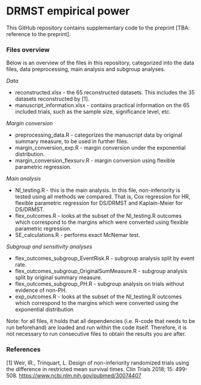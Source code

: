 # DRMST empirical power
This GitHub repository contains supplementary code to the preprint [TBA: reference to the preprint]. 

### Files overview
Below is an overview of the files in this repository, categorized into the data files, data preprocessing, main analysis and subgroup analyses.

*Data* 
* reconstructed.xlsx - the 65 reconstructed datasets. This includes the 35 datasets reconstructed by [1].
* manuscript_information.xlsx - contains practical information on the 65 included trials, such as the sample size, significance level, etc.

*Margin conversion*
* preprocessing_data.R - categorizes the manuscript data by original summary measure, to be used in further files.
* margin_conversion_exp.R - margin conversion under the exponential distribution.
* margin_conversion_flexsurv.R - margin conversion using flexible parametric regression.

*Main analysis*
* NI_testing.R - this is the main analysis. In this file, non-inferiority is tested using all methods we compared. That is, Cox regression for HR, flexible parametric regression for DS/DRMST and Kaplain-Meier for DS/DRMST.
* flex_outcomes.R - looks at the subset of the NI_testing.R outcomes which correspond to the margins which were converted using flexible parametric regression.
* SE_calculations.R - performs exact McNemar test.

*Subgroup and sensitivity analyses*
  * flex_outcomes_subgroup_EventRisk.R - subgroup analysis split by event rate.
  * flex_outcomes_subgroup_OriginalSumMeasure.R - subgroup analysis split by original summary measure.
  * flex_outcomes_subgroup_PH.R - subgroup analysis on trials without evidence of non-PH.
  * exp_outcomes.R - looks at the subset of the NI_testing.R outcomes which correspond to the margins which were converted using the exponential distribution

Note: for all files, it holds that all dependencies (i.e. R-code that needs to be run beforehand) are loaded and run within the code itself. Therefore, it is not necessary to run consecutive files to obtain the results you are after. 

### References
[1] Weir, IR., Trinquart, L. Design of non-inferiority randomized trials using the difference in restricted mean survival times. Clin Trials 2018; 15: 499-508. https://www.ncbi.nlm.nih.gov/pubmed/30074407
